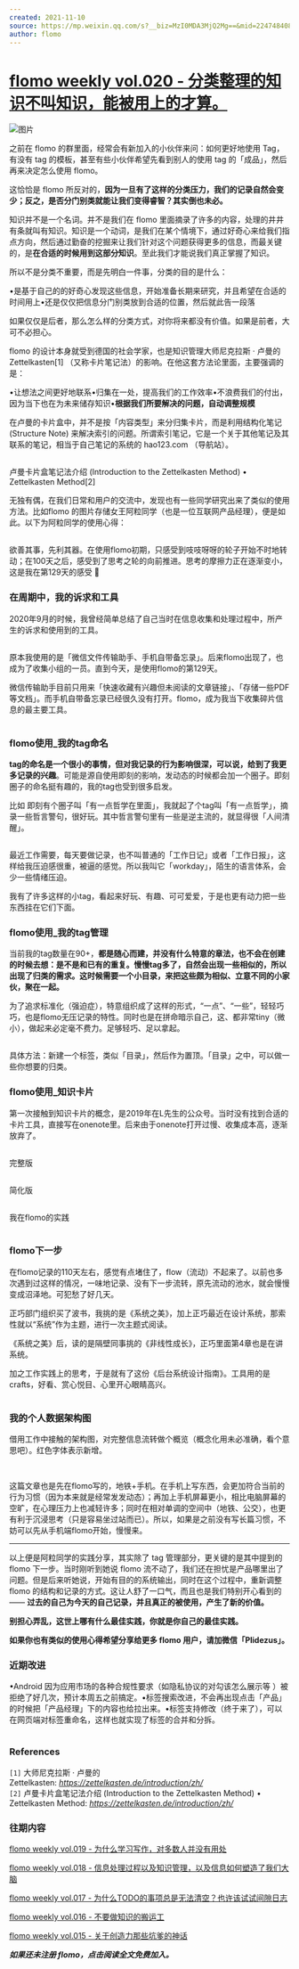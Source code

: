 ```yaml
---
created: 2021-11-10
source: https://mp.weixin.qq.com/s?__biz=MzI0MDA3MjQ2Mg==&mid=2247484088&idx=1&sn=31f326622c51154d849650bfd1fa7cab&chksm=e92120d9de56a9cfd0e2f1c61ab913324015cc9d34a8ae04541d381453fd17171aa9baf79f6d#rd
author: flomo
---
```


# [flomo weekly vol.020 - 分类整理的知识不叫知识，能被用上的才算。](https://mp.weixin.qq.com/s?__biz=MzI0MDA3MjQ2Mg==&mid=2247484088&idx=1&sn=31f326622c51154d849650bfd1fa7cab&chksm=e92120d9de56a9cfd0e2f1c61ab913324015cc9d34a8ae04541d381453fd17171aa9baf79f6d#rd)


![图片](https://mmbiz.qpic.cn/mmbiz_jpg/wDNLH7zcd1MW6TCsfe5SFLyRhEsKBicG0uNuiaY73pEJf1xtUlIN4vttZcdx0Cv8OA0HRF6riaszaoTHKJHCf8hgQ/640?wx_fmt=jpeg&tp=jpeg&wxfrom=5&wx_lazy=1&wx_co=1)

之前在 flomo 的群里面，经常会有新加入的小伙伴来问：如何更好地使用 Tag，有没有 tag 的模板，甚至有些小伙伴希望先看到别人的使用 tag 的「成品」，然后再来决定怎么使用 flomo。

这恰恰是 flomo 所反对的，**因为一旦有了这样的分类压力，我们的记录自然会变少；反之，是否分门别类就能让我们变得睿智？其实倒也未必。**

知识并不是一个名词。并不是我们在 flomo 里面摘录了许多的内容，处理的井井有条就叫有知识。知识是一个动词，是我们在某个情境下，通过好奇心来给我们指点方向，然后通过勤奋的挖掘来让我们针对这个问题获得更多的信息，而最关键的，是**在合适的时候用到这部分知识**。至此我们才能说我们真正掌握了知识。

所以不是分类不重要，而是先明白一件事，分类的目的是什么：

•是基于自己的的好奇心发现这些信息，开始准备长期来研究，并且希望在合适的时间用上•还是仅仅把信息分门别类放到合适的位置，然后就此告一段落

如果仅仅是后者，那么怎么样的分类方式，对你将来都没有价值。如果是前者，大可不必担心。

flomo 的设计本身就受到德国的社会学家，也是知识管理大师尼克拉斯 · 卢曼的 Zettelkasten\[1\] （又称卡片笔记法）的影响。在他这套方法论里面，主要强调的是：

•让想法之间更好地联系•归集在一处，提高我们的工作效率•不浪费我们的付出，因为当下也在为未来储存知识•**根据我们所要解决的问题，自动调整规模**

在卢曼的卡片盒中，并不是按「内容类型」来分归集卡片，而是利用结构化笔记(Structure Note) 来解决索引的问题。所谓索引笔记，它是一个关于其他笔记及其联系的笔记，相当于自己笔记的系统的 hao123.com （导航站）。

![图片](data:image/gif;base64,iVBORw0KGgoAAAANSUhEUgAAAAEAAAABCAYAAAAfFcSJAAAADUlEQVQImWNgYGBgAAAABQABh6FO1AAAAABJRU5ErkJggg==)

卢曼卡片盒笔记法介绍 (Introduction to the Zettelkasten Method) • Zettelkasten Method\[2\]

无独有偶，在我们日常和用户的交流中，发现也有一些同学研究出来了类似的使用方法。比如flomo 的图片存储女王阿粒同学（也是一位互联网产品经理），便是如此。以下为阿粒同学的使用心得：

![图片](data:image/gif;base64,iVBORw0KGgoAAAANSUhEUgAAAAEAAAABCAYAAAAfFcSJAAAADUlEQVQImWNgYGBgAAAABQABh6FO1AAAAABJRU5ErkJggg==)

欲善其事，先利其器。在使用flomo初期，只感受到吱吱呀呀的轮子开始不时地转动；在100天之后，感受到了思考之轮的向前推进。思考的摩擦力正在逐渐变小，这是我在第129天的感受 🐣

### 在周期中，我的诉求和工具

2020年9月的时候，我曾经简单总结了自己当时在信息收集和处理过程中，所产生的诉求和使用到的工具。

![图片](data:image/gif;base64,iVBORw0KGgoAAAANSUhEUgAAAAEAAAABCAYAAAAfFcSJAAAADUlEQVQImWNgYGBgAAAABQABh6FO1AAAAABJRU5ErkJggg==)

原本我使用的是「微信文件传输助手、手机自带备忘录」。后来flomo出现了，也成为了收集小组的一员。直到今天，是使用flomo的第129天。

微信传输助手目前只用来「快速收藏有兴趣但未阅读的文章链接」、「存储一些PDF等文档」。而手机自带备忘录已经很久没有打开。flomo，成为我当下收集碎片信息的最主要工具。

![图片](data:image/gif;base64,iVBORw0KGgoAAAANSUhEUgAAAAEAAAABCAYAAAAfFcSJAAAADUlEQVQImWNgYGBgAAAABQABh6FO1AAAAABJRU5ErkJggg==)  

### flomo使用\_我的tag命名

**tag的命名是一个很小的事情，但对我记录的行为影响很深，可以说，给到了我更多记录的兴趣**。可能是源自使用即刻的影响，发动态的时候都会加一个圈子。即刻圈子的命名挺有趣的，我的tag也受到很多启发。

比如 即刻有个圈子叫「有一点哲学在里面」，我就起了个tag叫「有一点哲学」，摘录一些哲言警句，很好玩。其中哲言警句里有一些是逆主流的，就显得很「人间清醒」。

![图片](data:image/gif;base64,iVBORw0KGgoAAAANSUhEUgAAAAEAAAABCAYAAAAfFcSJAAAADUlEQVQImWNgYGBgAAAABQABh6FO1AAAAABJRU5ErkJggg==)

最近工作需要，每天要做记录，也不叫普通的「工作日记」或者「工作日报」，这样给我压迫感很重，被逼的感觉。所以我叫它「workday」，陌生的语言体系，会少一些情绪压迫。

我有了许多这样的小tag，看起来好玩、有趣、可可爱爱，于是也更有动力把一些东西挂在它们下面。

### flomo使用\_我的tag管理

当前我的tag数量在90+，**都是随心而建，并没有什么特意的章法，也不会在创建的时候去想：是不是和已有的重复。慢慢tag多了，自然会出现一些相似的，所以出现了归类的需求。这时候需要一个小目录，来把这些颇为相似、立意不同的小家伙，聚在一起。**

为了追求标准化（强迫症），特意组织成了这样的形式，“一点”、“一些”，轻轻巧巧，也是flomo无压记录的特性。同时也是在拼命暗示自己，这、都非常tiny（微小），做起来必定毫不费力。足够轻巧、足以拿起。

![图片](data:image/gif;base64,iVBORw0KGgoAAAANSUhEUgAAAAEAAAABCAYAAAAfFcSJAAAADUlEQVQImWNgYGBgAAAABQABh6FO1AAAAABJRU5ErkJggg==)

具体方法：新建一个标签，类似「目录」，然后作为置顶。「目录」之中，可以做一些你想要的归类。

### flomo使用\_知识卡片

第一次接触到知识卡片的概念，是2019年在L先生的公众号。当时没有找到合适的卡片工具，直接写在onenote里。后来由于onenote打开过慢、收集成本高，逐渐放弃了。

![图片](data:image/gif;base64,iVBORw0KGgoAAAANSUhEUgAAAAEAAAABCAYAAAAfFcSJAAAADUlEQVQImWNgYGBgAAAABQABh6FO1AAAAABJRU5ErkJggg==)

完整版

![图片](data:image/gif;base64,iVBORw0KGgoAAAANSUhEUgAAAAEAAAABCAYAAAAfFcSJAAAADUlEQVQImWNgYGBgAAAABQABh6FO1AAAAABJRU5ErkJggg==)

简化版

![图片](data:image/gif;base64,iVBORw0KGgoAAAANSUhEUgAAAAEAAAABCAYAAAAfFcSJAAAADUlEQVQImWNgYGBgAAAABQABh6FO1AAAAABJRU5ErkJggg==)  

我在flomo的实践

![图片](data:image/gif;base64,iVBORw0KGgoAAAANSUhEUgAAAAEAAAABCAYAAAAfFcSJAAAADUlEQVQImWNgYGBgAAAABQABh6FO1AAAAABJRU5ErkJggg==)

### flomo下一步

在flomo记录的110天左右，感觉有点堵住了，flow（流动）不起来了。以前也多次遇到过这样的情况，一味地记录、没有下一步流转，原先流动的池水，就会慢慢变成沼泽地。可犯愁了好几天。

正巧部门组织买了波书，我挑的是《系统之美》，加上正巧最近在设计系统，那索性就以“系统”作为主题，进行一次主题式阅读。

《系统之美》后，读的是隔壁同事挑的《非线性成长》，正巧里面第4章也是在讲系统。

加之工作实践上的思考，于是就有了这份《后台系统设计指南》。工具用的是crafts，好看、赏心悦目、心里开心眼睛高兴。

![图片](data:image/gif;base64,iVBORw0KGgoAAAANSUhEUgAAAAEAAAABCAYAAAAfFcSJAAAADUlEQVQImWNgYGBgAAAABQABh6FO1AAAAABJRU5ErkJggg==)

### 我的个人数据架构图

借用工作中接触的架构图，对完整信息流转做个概览（概念化用未必准确，看个意思吧）。红色字体表示新增。

![图片](data:image/gif;base64,iVBORw0KGgoAAAANSUhEUgAAAAEAAAABCAYAAAAfFcSJAAAADUlEQVQImWNgYGBgAAAABQABh6FO1AAAAABJRU5ErkJggg==)

![图片](data:image/gif;base64,iVBORw0KGgoAAAANSUhEUgAAAAEAAAABCAYAAAAfFcSJAAAADUlEQVQImWNgYGBgAAAABQABh6FO1AAAAABJRU5ErkJggg==)

这篇文章也是先在flomo写的，地铁+手机。在手机上写东西，会更加符合当前的行为习惯（因为本来就是经常发发动态）；再加上手机屏幕更小，相比电脑屏幕的空旷，在心理压力上也减轻许多；同时在相对单调的空间中（地铁、公交），也更有利于沉浸思考（只是容易坐过站而已）。所以，如果是之前没有写长篇习惯，不妨可以先从手机端flomo开始，慢慢来。

___

以上便是阿粒同学的实践分享，其实除了 tag 管理部分，更关键的是其中提到的 flomo 下一步。当时刚听到她说 flomo 流不动了，我们还在担忧是产品哪里出了问题。但是后来听她说，开始有目的的系统输出，同时在这个过程中，重新调整 flomo 的结构和记录的方式。这让人舒了一口气，而且也是我们特别开心看到的 —— **过去的自己为今天的自己记录，并且真正的被使用，产生了新的价值。**

**别担心弄乱，这世上哪有什么最佳实践，你就是你自己的最佳实践。**

**如果你也有类似的使用心得希望分享给更多 flomo 用户，请加微信「Plidezus」。**

### 近期改进

•Android 因为应用市场的各种合规性要求（如隐私协议的对勾该怎么展示等 ）被拒绝了好几次，预计本周五之前搞定。•标签搜索改进，不会再出现点击「产品」的时候把「产品经理」下的内容也给拉出来。•标签支持修改（终于来了），可以在网页端对标签重命名，这样也就实现了标签的合并和分拆。

![图片](data:image/gif;base64,iVBORw0KGgoAAAANSUhEUgAAAAEAAAABCAYAAAAfFcSJAAAADUlEQVQImWNgYGBgAAAABQABh6FO1AAAAABJRU5ErkJggg==)

### References

`[1]` 大师尼克拉斯 · 卢曼的 Zettelkasten: _https://zettelkasten.de/introduction/zh/_  
`[2]` 卢曼卡片盒笔记法介绍 (Introduction to the Zettelkasten Method) • Zettelkasten Method: _https://zettelkasten.de/introduction/zh/_

### 往期内容

[flomo weekly vol.019 - 为什么学习写作，对多数人并没有用处](http://mp.weixin.qq.com/s?__biz=MzI0MDA3MjQ2Mg==&mid=2247484068&idx=1&sn=ad68b0d3b0c0e01b10ce03ab48fffa21&chksm=e92120c5de56a9d31046e2709301a235a55ce7a3cfaad67b4619022e496ad5a55572813b8f39&scene=21#wechat_redirect)  

[flomo weekly vol.018 - 信息处理过程以及知识管理，以及信息如何塑造了我们大脑](http://mp.weixin.qq.com/s?__biz=MzI0MDA3MjQ2Mg==&mid=2247484055&idx=1&sn=9431b0936eab85c32e8d774183103d71&chksm=e92120f6de56a9e0e0abf69860f1cd85a93102827ac48e8353eacb751086890c5bb5c6fd3a3b&scene=21#wechat_redirect)  

[flomo weekly vol.017 - 为什么TODO的事项总是无法清空？也许该试试间隙日志](http://mp.weixin.qq.com/s?__biz=MzI0MDA3MjQ2Mg==&mid=2247484034&idx=1&sn=d354f55cd03c9770878dc85d660962e1&chksm=e92120e3de56a9f5a9f09a3b93838104fbe3af900a3c22d15bb211030bbd94e2c38c2e4efefc&scene=21#wechat_redirect)  

[flomo weekly vol.016 - 不要做知识的搬运工](http://mp.weixin.qq.com/s?__biz=MzI0MDA3MjQ2Mg==&mid=2247483948&idx=1&sn=3945f25ab82e5e0b6915eb97520ee544&chksm=e921204dde56a95bf7d9c408fc562d77cb7f11ca995adbd4a62d5b64b9021b33f60e79b262f7&scene=21#wechat_redirect)  

[flomo weekly vol.015 - 关于创造力那些坑爹的神话](http://mp.weixin.qq.com/s?__biz=MzI0MDA3MjQ2Mg==&mid=2247483915&idx=1&sn=46b16c9e25232fecffc4ff57f44da8c9&chksm=e921206ade56a97ca8f8d0892d98b3d93b913351fbabe2e0e0ba058aefb4176fdb18e299e00c&scene=21#wechat_redirect)

_**如果还未注册 flomo，点击阅读全文免费加入。**_
